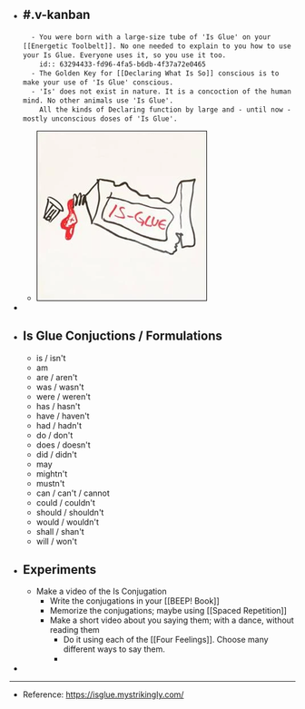- #.v-kanban
	-
		- You were born with a large-size tube of 'Is Glue' on your [[Energetic Toolbelt]]. No one needed to explain to you how to use your Is Glue. Everyone uses it, so you use it too.
		  id:: 63294433-fd96-4fa5-b6db-4f37a72e0465
		- The Golden Key for [[Declaring What Is So]] conscious is to make your use of 'Is Glue' conscious.
		- 'Is' does not exist in nature. It is a concoction of the human mind. No other animals use 'Is Glue'.
		  All the kinds of Declaring function by large and - until now - mostly unconscious doses of 'Is Glue'.
	- ![image.png](../assets/image_1663649028485_0.png)
-
- ## Is Glue Conjuctions / Formulations
	- is / isn't
	- am
	- are / aren't
	- was / wasn't
	- were / weren't
	- has / hasn't
	- have / haven't
	- had / hadn't
	- do / don't
	- does / doesn't
	- did / didn't
	- may
	- mightn't
	- mustn't
	- can / can't / cannot
	- could / couldn't
	- should / shouldn't
	- would / wouldn't
	- shall / shan't
	- will / won't
- ## Experiments
	- Make a video of the Is Conjugation
		- Write the conjugations in your [[BEEP! Book]]
		- Memorize the conjugations; maybe using [[Spaced Repetition]]
		- Make a short video about you saying them; with a dance, without reading them
			- Do it using each of the [[Four Feelings]]. Choose many different ways to say them.
			-
-
- ---
- Reference: https://isglue.mystrikingly.com/